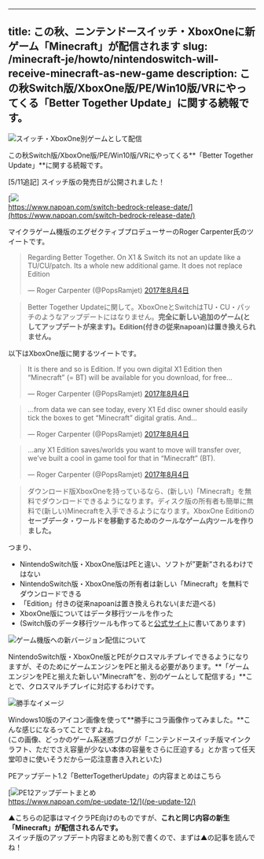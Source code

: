 
---
title: この秋、ニンテンドースイッチ・XboxOneに新ゲーム「Minecraft」が配信されます
slug: /minecraft-je/howto/nintendoswitch-will-receive-minecraft-as-new-game
description: この秋Switch版/XboxOne版/PE/Win10版/VRにやってくる「Better Together Update」に関する続報です。
---

![スイッチ・XboxOne別ゲームとして配信](https://cdn-ak.f.st-hatena.com/images/fotolife/s/sasigume/20210208/20210208105523.png)

この秋Switch版/XboxOne版/PE/Win10版/VRにやってくる**「Better Together Update」**に関する続報です。

\[5/11追記\] スイッチ版の発売日が公開されました！

[![](https://cdn-ak.f.st-hatena.com/images/fotolife/s/sasigume/20210208/20210208091336.png)  
https://www.napoan.com/switch-bedrock-release-date/](https://www.napoan.com/switch-bedrock-release-date/)

マイクラゲーム機版のエグゼクティブプロデューサーのRoger Carpenter氏のツイートです。

> Regarding Better Together. On X1 & Switch its not an update like a TU/CU/patch. Its a whole new additional game. It does not replace Edition
> 
> — Roger Carpenter (@PopsRamjet) [2017年8月4日](https://twitter.com/PopsRamjet/status/893363732365152256)

> Better Together Updateに関して。XboxOneとSwitchはTU・CU・パッチのようなアップデートにはなりません。**完全に新しい追加のゲーム(としてアップデートが来ます)。Edition(付きの従来napoan)は置き換えられません。**

以下はXboxOne版に関するツイートです。

> It is there and so is Edition. If you own digital X1 Edition then “Minecraft” (= BT) will be available for you download, for free…
> 
> — Roger Carpenter (@PopsRamjet) [2017年8月4日](https://twitter.com/PopsRamjet/status/893364558051635200)

> …from data we can see today, every X1 Ed disc owner should easily tick the boxes to get “Minecraft” digital gratis. And…
> 
> — Roger Carpenter (@PopsRamjet) [2017年8月4日](https://twitter.com/PopsRamjet/status/893365873016266753)

> …any X1 Edition saves/worlds you want to move will transfer over, we’ve built a cool in game tool for that in “Minecraft” (BT).
> 
> — Roger Carpenter (@PopsRamjet) [2017年8月4日](https://twitter.com/PopsRamjet/status/893366600635740160)

> ダウンロード版XboxOneを持っているなら、(新しい)「Minecraft」を無料でダウンロードできるようになります。ディスク版の所有者も簡単に無料で(新しい)Minecraftを入手できるようになります。XboxOne Editionの**セーブデータ・ワールドを移動するためのクールなゲーム内ツールを作りました。**

つまり、

*   NintendoSwitch版・XboxOne版はPEと違い、ソフトが”更新”されるわけではない
*   NintendoSwitch版・XboxOne版の所有者は新しい「Minecraft」を無料でダウンロードできる
*   「Edition」付きの従来napoanは置き換えられない(まだ遊べる)
*   XboxOne版についてはデータ移行ツールを作った
*   (Switch版のデータ移行ツールも作ってると[公式サイト](https://minecraft.net/ja-jp/article/better-together-faq)に書いてあります)

![ゲーム機版への新バージョン配信について](https://cdn-ak.f.st-hatena.com/images/fotolife/s/sasigume/20210208/20210208121557.png)

NintendoSwitch版・XboxOne版とPEがクロスマルチプレイできるようになりますが、そのためにゲームエンジンをPEと揃える必要があります。**「ゲームエンジンをPEと揃えた新しい”Minecraft”を、別のゲームとして配信する」**ことで、クロスマルチプレイに対応するわけです。

![勝手なイメージ](https://cdn-ak.f.st-hatena.com/images/fotolife/s/sasigume/20210208/20210208121334.png)

Windows10版のアイコン画像を使って**勝手にコラ画像作ってみました。**こんな感じになるってことですよね。  
(この画像、どっかのゲーム系迷惑ブログが「ニンテンドースイッチ版マインクラフト、ただでさえ容量が少ない本体の容量をさらに圧迫する」とか言って任天堂叩きに使いそうだから一応注意書き入れといた)

PEアップデート1.2「BetterTogetherUpdate」の内容まとめはこちら

[![PE12アップデートまとめ](https://cdn-ak.f.st-hatena.com/images/fotolife/s/sasigume/20210208/20210208093917.png)  
https://www.napoan.com/pe-update-12/](/pe-update-12/)

▲こちらの記事はマイクラPE向けのものですが、**これと同じ内容の新生「Minecraft」が配信されるんです。**  
スイッチ版のアップデート内容まとめも別で書くので、まずは▲の記事を読んでね！
